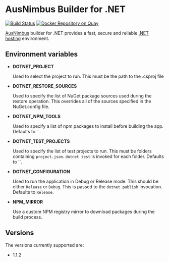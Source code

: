 # AusNimbus Builder for .NET

[![Build Status](https://travis-ci.org/ausnimbus/s2i-dotnet.svg?branch=master)](https://travis-ci.org/ausnimbus/s2i-dotnet)
[![Docker Repository on Quay](https://quay.io/repository/ausnimbus/s2i-dotnet/status "Docker Repository on Quay")](https://quay.io/repository/ausnimbus/s2i-dotnet)

[AusNimbus](https://www.ausnimbus.com.au/) builder for .NET provides a fast, secure and reliable [.NET hosting](https://www.ausnimbus.com.au/languages/dotnet-hosting/) environment.


## Environment variables

* **DOTNET_PROJECT**

    Used to select the project to run. This must be the path to the .csproj file

* **DOTNET_RESTORE_SOURCES**

    Used to specify the list of NuGet package sources used during the restore operation. This overrides
    all of the sources specified in the NuGet.config file.

* **DOTNET_NPM_TOOLS**

    Used to specify a list of npm packages to install before building the app.
    Defaults to ``.

* **DOTNET_TEST_PROJECTS**

    Used to specify the list of test projects to run. This must be folders containing
    `project.json`. `dotnet test` is invoked for each folder. Defaults to ``.

* **DOTNET_CONFIGURATION**

    Used to run the application in Debug or Release mode. This should be either
    `Release` or `Debug`.  This is passed to the `dotnet publish` invocation.
    Defaults to `Release`.

* **NPM_MIRROR**

    Use a custom NPM registry mirror to download packages during the build process.

## Versions

The versions currently supported are:

- 1.1.2
